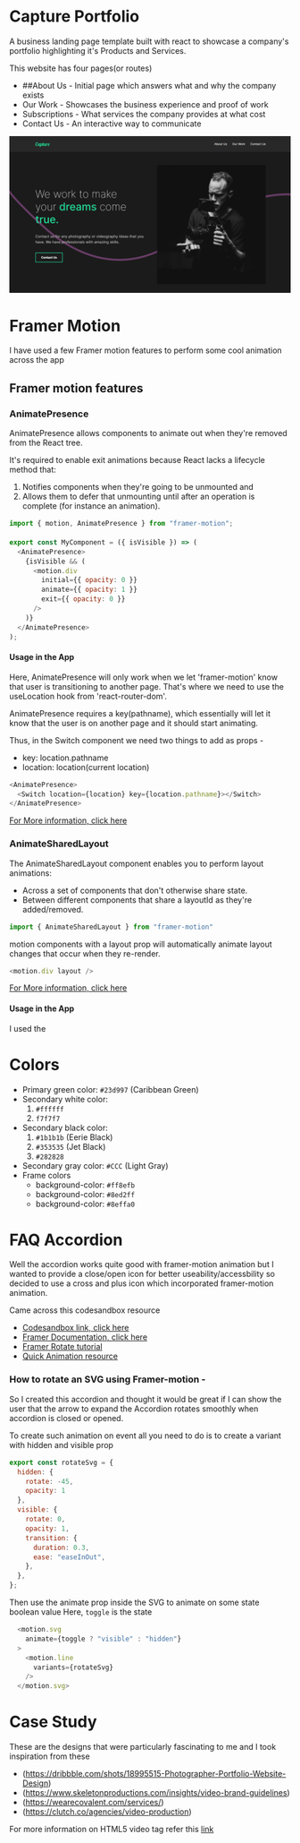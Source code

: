 # Capture Portfolio

A business landing page template built with react to showcase a company's portfolio highlighting it's Products and Services.

This website has four pages(or routes) 

- ##About Us - Initial page which answers what and why the company exists
- Our Work - Showcases the business experience and proof of work
- Subscriptions - What services the company provides at what cost
- Contact Us - An interactive way to communicate

<img src="./Capture Portfolio.png" alt="the screenshot of the home page"/>

# Framer Motion

I have used a few Framer motion features to perform some cool animation across the app
## Framer motion features
### AnimatePresence

AnimatePresence allows components to animate out when they're removed from the React tree.

It's required to enable exit animations because React lacks a lifecycle method that:

1. Notifies components when they're going to be unmounted and
2. Allows them to defer that unmounting until after an operation is complete (for instance an animation).

```javascript
import { motion, AnimatePresence } from "framer-motion";

export const MyComponent = ({ isVisible }) => (
  <AnimatePresence>
    {isVisible && (
      <motion.div
        initial={{ opacity: 0 }}
        animate={{ opacity: 1 }}
        exit={{ opacity: 0 }}
      />
    )}
  </AnimatePresence>
);
```

#### Usage in the App

Here, AnimatePresence will only work when we let 'framer-motion' know that user is transitioning to another page. That's where we need to use the useLocation hook from 'react-router-dom'.

AnimatePresence requires a key(pathname), which essentially will let it know that the user is on another page and it should start animating.

Thus, in the Switch component we need two things to add as props -

- key: location.pathname
- location: location(current location)

```javascript
<AnimatePresence>
  <Switch location={location} key={location.pathname}></Switch>
</AnimatePresence>
```

[For More information, click here](https://www.framer.com/docs/animate-presence/)

### AnimateSharedLayout

The AnimateSharedLayout component enables you to perform layout animations:

- Across a set of components that don't otherwise share state.
- Between different components that share a layoutId as they're added/removed.

```javascript
import { AnimateSharedLayout } from "framer-motion"
```
motion components with a layout prop will automatically animate layout changes that occur when they re-render.

```javascript
<motion.div layout />
```

[For More information, click here](https://www.framer.com/docs/animate-shared-layout/)

#### Usage in the App

I used the 

# Colors

- Primary green color: `#23d997` (Caribbean Green)
- Secondary white color: 
    1. `#ffffff`
    2. `f7f7f7`
- Secondary black color: 
    1. `#1b1b1b` (Eerie Black)
    2. `#353535` (Jet Black)
    3. `#282828`
- Secondary gray color: `#CCC` (Light Gray)
- Frame colors 
  - background-color: `#ff8efb`
  - background-color: `#8ed2ff`
  - background-color: `#8effa0`


# FAQ Accordion

Well the accordion works quite good with framer-motion animation but I wanted to provide a close/open icon for better useability/accessbility so decided to use a cross and plus icon which incorporated framer-motion animation.

Came across this codesandbox resource 
- [Codesandbox link, click here](https://codesandbox.io/s/framer-motion-5-1-line-drawing-ph6ln?from-embed=&file=/src/App.js)
- [Framer Documentation, click here](https://www.framer.com/docs/component/)
- [Framer Rotate tutorial](https://www.youtube.com/watch?v=ILxNdOtKbNQ&t=368s)
- [Quick Animation resource ](https://pavanjadhaw.me/blog/animate-svg-using-framer-motion)

### How to rotate an SVG using Framer-motion -

So I created this accordion and thought it would be great if I can show the user that the arrow to expand the Accordion rotates smoothly when accordion is closed or opened. 


To create such animation on event all you need to do is to create a variant with hidden and visible prop

```javascript
export const rotateSvg = {
  hidden: {
    rotate: -45,
    opacity: 1
  },
  visible: {
    rotate: 0,
    opacity: 1,
    transition: {
      duration: 0.3,
      ease: "easeInOut",
    },
  },
};
```

Then use the animate prop inside the SVG to animate on some state boolean value
Here, ```toggle``` is the state

```javascript
  <motion.svg
    animate={toggle ? "visible" : "hidden"}
  >
    <motion.line
      variants={rotateSvg}
    />
  </motion.svg>
```

# Case Study

These are the designs that were particularly fascinating to me and I took inspiration from these

- (https://dribbble.com/shots/18995515-Photographer-Portfolio-Website-Design)
- (https://www.skeletonproductions.com/insights/video-brand-guidelines)
- (https://wearecovalent.com/services/)
- (https://clutch.co/agencies/video-production)

For more information on HTML5 video tag refer this [link](https://developer.mozilla.org/en-US/docs/Web/HTML/Element/video)
